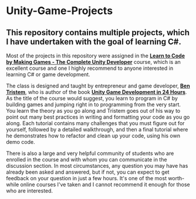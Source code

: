 # Unity-Game-Projects

<h2>This repository contains multiple projects, which I have undertaken with the goal of learning C#.</h2>

<p>Most of the projects in this repository were assigned in the <a href="https://www.udemy.com/unitycourse/"><strong>Learn to Code by Making Games - The Complete Unity Developer</strong></a> course,
which is an excellent course and one I highly recommend to anyone interested in learning C# or game development.</p>
<p>The class is designed and taught by entrepreneur and game developer, <a href="https://www.linkedin.com/in/bentristem"><strong>Ben Tristem</strong></a>, who is author of the book
<a href="http://www.amazon.com/Unity-Development-Hours-Teach-Yourself-ebook/dp/B0182UXEPM/ref=sr_1_1?s=books&ie=UTF8&qid=1460848763&sr=1-1&refinements=p_27%3ABen+Tristem">
<strong>Unity Game Development in 24 Hours</strong></a>. As the title of the course would suggest, you learn to program in
C# by building games and jumping right in to programming from the very start. You learn the theory as you go along and Tristem
goes out of his way to point out many best practices in writing and formatting your code as you go along. Each tutorial contains
many challenges that you must figure out for yourself, followed by a detailed walkthrough, and then a final tutorial where he demonstrates
how to refactor and clean up your code, using his own demo code.</p>
<p>There is also a large and very helpful community of students who are enrolled in the course and with whom you can communicate
in the discussion section. In most circumstances, any question you may have has already been asked and answered, but if not, you can
expect to get feedback on your question in just a few hours. It's one of the most worth-while online courses I've taken and I cannot
recommend it enough for those who are interested.</p>
